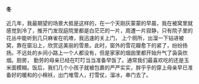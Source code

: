 #### 冬

近几年，我最期望的场景大抵是这样的，在一个天刚灰蒙蒙的早晨，我在被窝里就感觉到冷了，推开门发现庭院里都是白茫茫的一片，周遭一片寂静，只有院子里的花丛中能听到几只麻雀在叽喳，我迅速的关上门，
上个厕所，出溜一下钻进被窝，靠在窗沿上，欣赏这美丽的雪景。此时，窗外的雪花瓣愈下的紧了，纷纷扬扬。不远处的乡间小路上一个人都没有，但是家家的烟囱里都开始升气了袅袅炊烟。厨房，
勤劳的母亲已经在叮叮当当准备早饭了。通常我们最喜欢吃的还是玉米面模糊。饭后，我们几个小孩子就被包裹的严严实实，胖乎乎的穿上母亲早已准备好的暖和的小棉袄，出门堆雪人，打雪仗，溜冰，串门去了。
